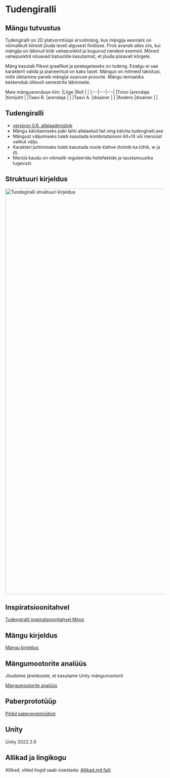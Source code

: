 # Tudengiralli

## Mängu tutvustus
Tudengiralli on 2D platvormtüüpi arvutimäng, kus mängija eesmärk on võimalikult kiiresti jõuda leveli algusest finišisse. Finiš avaneb alles siis, kui mängija on läbinud kõik vahepunktid ja kogunud nendest esemed. Mõned vahepunktid nõuavad batuutide kasutamist, et jõuda piisavalt kõrgele. 

Mäng kasutab Piksel graafikat ja peategelaseks on tudeng. Esialgu ei saa karakterit valida ja planeeritud on kaks taset. Mängus on mitmeid takistusi, mille ületamine paneb mängija osavuse proovile. Mängu temaatika keskendub ülikooli semestrite läbimisele.

Meie mänguarenduse tiim:
|Liige   |Roll   |   |
|---|---|---|
|Toivo   |arendaja   |tiimijuht   |
|Taavi R.   |arendaja   |   |
|Taavi A.  |disainer   |   |
|Andero  |disainer   |   |
## Tudengiralli
- [versioon 0.6. allalaadimislink](ˇhttps://github.com/tluhk/rif21-MM-praktika-1/releases/download/v0.6.0/Tudengiralli-v0.6.1.zip)
- Mängu käivitamiseks paki lahti allalaetud fail ning käivita tudengiralli.exe
- Mängust väljumiseks tuleb kasutada kombinatsiooni Alt+f4 või menüüst valikut välju.
- Karakteri juhtimiseks tuleb kasutada noole klahve (toimib ka tühik, w ja d).
- Menüü kaudu on võimalik reguleerida heliefektide ja taustamuusika tugevust.  

## Struktuuri kirjeldus
<img width="1282" alt="Tundegiralli struktuuri kirjeldus" src="https://user-images.githubusercontent.com/29203508/227105634-f6deccb3-44e4-44ae-8e0e-8ec3fbfef8a6.png">

## Inspiratsioonitahvel
[Tudengiralli inspiratsioonitahvel Miros](https://miro.com/app/board/uXjVPmmjoJ0=/?share_link_id=440333319760)

## Mängu kirjeldus 
[Mängu kirjeldus](https://github.com/tluhk/rif21-MM-praktika-1/blob/master/doc/m%C3%A4ngu%20kirjeldus.md)

## Mängumootorite analüüs
Jõudsime järeldusele, et kasutame Unity mängumootorit

[Mängumootorite analüüs](https://github.com/tluhk/rif21-MM-praktika-1/blob/master/doc/M%C3%A4ngumootorite%20anal%C3%BC%C3%BCs.md)

## Paberprototüüp
[Pildid paberprototüübist](https://github.com/tluhk/rif21-MM-praktika-1/tree/master/doc/Paberprotot%C3%BC%C3%BCp)

## Unity
Unity 2022.2.6

## Allikad ja lingikogu
Allikad, viited lingid saab sisestada: [Allikad.md faili](https://github.com/tluhk/rif21-MM-praktika-1/blob/master/doc/Allikad.md)
